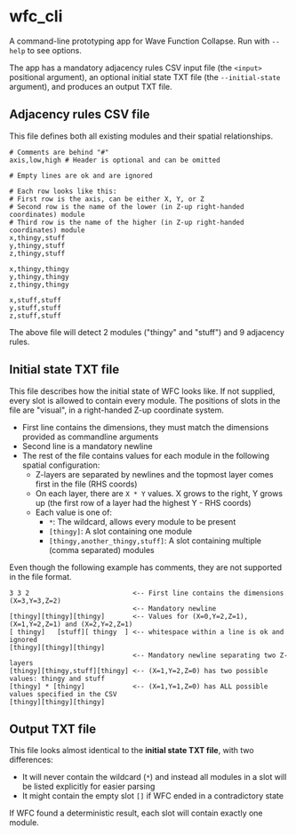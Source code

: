 # wfc_cli

A command-line prototyping app for Wave Function Collapse. Run with `--help` to
see options.

The app has a mandatory adjacency rules CSV input file (the `<input>` positional
argument), an optional initial state TXT file (the `--initial-state` argument),
and produces an output TXT file.

## Adjacency rules CSV file

This file defines both all existing modules and their spatial relationships.

```
# Comments are behind "#"
axis,low,high # Header is optional and can be omitted

# Empty lines are ok and are ignored

# Each row looks like this:
# First row is the axis, can be either X, Y, or Z
# Second row is the name of the lower (in Z-up right-handed coordinates) module
# Third row is the name of the higher (in Z-up right-handed coordinates) module
x,thingy,stuff
y,thingy,stuff
z,thingy,stuff

x,thingy,thingy
y,thingy,thingy
z,thingy,thingy

x,stuff,stuff
y,stuff,stuff
z,stuff,stuff
```

The above file will detect 2 modules ("thingy" and "stuff") and 9 adjacency rules.

## Initial state TXT file

This file describes how the initial state of WFC looks like. If not supplied,
every slot is allowed to contain every module. The positions of slots in the
file are "visual", in a right-handed Z-up coordinate system.

- First line contains the dimensions, they must match the dimensions provided as
  commandline arguments
- Second line is a mandatory newline
- The rest of the file contains values for each module in the following spatial
  configuration:
    - Z-layers are separated by newlines and the topmost layer comes first in
      the file (RHS coords)
    - On each layer, there are `X * Y` values. X grows to the right, Y grows up
      (the first row of a layer had the highest Y - RHS coords)
    - Each value is one of:
        - `*`: The wildcard, allows every module to be present
        - `[thingy]`: A slot containing one module
        - `[thingy,another_thingy,stuff]`: A slot containing multiple (comma
          separated) modules


Even though the following example has comments, they are not supported in the file format.

```
3 3 2                          <-- First line contains the dimensions (X=3,Y=3,Z=2)
                               <-- Mandatory newline
[thingy][thingy][thingy]       <-- Values for (X=0,Y=2,Z=1), (X=1,Y=2,Z=1) and (X=2,Y=2,Z=1)
[ thingy]   [stuff][ thingy  ] <-- whitespace within a line is ok and ignored
[thingy][thingy][thingy]
                               <-- Mandatory newline separating two Z-layers
[thingy][thingy,stuff][thingy] <-- (X=1,Y=2,Z=0) has two possible values: thingy and stuff
[thingy] * [thingy]            <-- (X=1,Y=1,Z=0) has ALL possible values specified in the CSV
[thingy][thingy][thingy]
```

## Output TXT file

This file looks almost identical to the __initial state TXT file__, with two differences:

- It will never contain the wildcard (`*`) and instead all modules in a slot will be
  listed explicitly for easier parsing
- It might contain the empty slot `[]` if WFC ended in a contradictory state

If WFC found a deterministic result, each slot will contain exactly one module.

